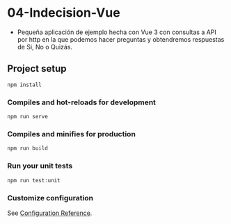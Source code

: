 # 04-Indecision-Vue
* Pequeña aplicación de ejemplo hecha con Vue 3 con consultas a API por http en la que podemos hacer preguntas y obtendremos respuestas de Si, No o Quizás.
## Project setup
```
npm install
```

### Compiles and hot-reloads for development
```
npm run serve
```

### Compiles and minifies for production
```
npm run build
```

### Run your unit tests
```
npm run test:unit
```

### Customize configuration
See [Configuration Reference](https://cli.vuejs.org/config/).
